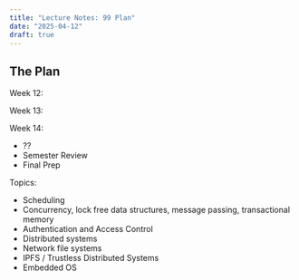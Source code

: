 ```yaml
---
title: "Lecture Notes: 99 Plan"
date: "2025-04-12"
draft: true
---
```


## The Plan

Week 12:

Week 13:

Week 14:

 - ??
 - Semester Review
 - Final Prep

Topics:

 - Scheduling
 - Concurrency, lock free data structures, message passing, transactional memory
 - Authentication and Access Control
 - Distributed systems
 - Network file systems
 - IPFS / Trustless Distributed Systems
 - Embedded OS
